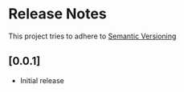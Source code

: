 # Release Notes
This project tries to adhere to [Semantic Versioning](https://semver.org/)


## [0.0.1]

- Initial release